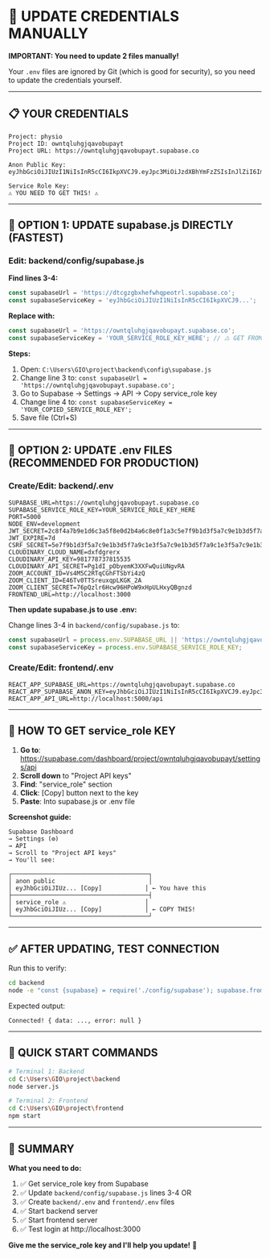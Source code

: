 # 🔧 UPDATE CREDENTIALS MANUALLY

**IMPORTANT: You need to update 2 files manually!**

Your `.env` files are ignored by Git (which is good for security), so you need to update the credentials yourself.

---

## 📋 **YOUR CREDENTIALS**

```
Project: physio
Project ID: owntqluhgjqavobupayt
Project URL: https://owntqluhgjqavobupayt.supabase.co

Anon Public Key:
eyJhbGciOiJIUzI1NiIsInR5cCI6IkpXVCJ9.eyJpc3MiOiJzdXBhYmFzZSIsInJlZiI6Im93bnRxbHVoZ2pxYXZvYnVwYXl0Iiwicm9sZSI6ImFub24iLCJpYXQiOjE3NTkzMzMyNjMsImV4cCI6MjA3NDkwOTI2M30.9KlyQgD4670PXKvQPCqJxOSlhU4n32JusSm3Qk17ZXU

Service Role Key:
⚠️ YOU NEED TO GET THIS! ⚠️
```

---

## 🎯 **OPTION 1: UPDATE supabase.js DIRECTLY (FASTEST)**

### **Edit: backend/config/supabase.js**

**Find lines 3-4:**
```javascript
const supabaseUrl = 'https://dtcgzgbxhefwhqpeotrl.supabase.co';
const supabaseServiceKey = 'eyJhbGciOiJIUzI1NiIsInR5cCI6IkpXVCJ9...';
```

**Replace with:**
```javascript
const supabaseUrl = 'https://owntqluhgjqavobupayt.supabase.co';
const supabaseServiceKey = 'YOUR_SERVICE_ROLE_KEY_HERE'; // ⚠️ GET FROM SUPABASE!
```

**Steps:**
1. Open: `C:\Users\GIO\project\backend\config\supabase.js`
2. Change line 3 to: `const supabaseUrl = 'https://owntqluhgjqavobupayt.supabase.co';`
3. Go to Supabase → Settings → API → Copy service_role key
4. Change line 4 to: `const supabaseServiceKey = 'YOUR_COPIED_SERVICE_ROLE_KEY';`
5. Save file (Ctrl+S)

---

## 🎯 **OPTION 2: UPDATE .env FILES (RECOMMENDED FOR PRODUCTION)**

### **Create/Edit: backend/.env**

```env
SUPABASE_URL=https://owntqluhgjqavobupayt.supabase.co
SUPABASE_SERVICE_ROLE_KEY=YOUR_SERVICE_ROLE_KEY_HERE
PORT=5000
NODE_ENV=development
JWT_SECRET=2c8f4a7b9e1d6c3a5f8e0d2b4a6c8e0f1a3c5e7f9b1d3f5a7c9e1b3d5f7a9c1
JWT_EXPIRE=7d
CSRF_SECRET=5e7f9b1d3f5a7c9e1b3d5f7a9c1e3f5a7c9e1b3d5f7a9c1e3f5a7c9e1b3d5f
CLOUDINARY_CLOUD_NAME=dxfdgrerx
CLOUDINARY_API_KEY=981778737815535
CLOUDINARY_API_SECRET=Pg1dI_pObyemK3XXFwQuiUNgvRA
ZOOM_ACCOUNT_ID=Vs4M5C2RTqCGhFTSbYi4zQ
ZOOM_CLIENT_ID=E46Tv0TTSreuxqpLKGK_2A
ZOOM_CLIENT_SECRET=76pQzlr6Hcw96HPoW9xHpULHxyQBgnzd
FRONTEND_URL=http://localhost:3000
```

**Then update supabase.js to use .env:**

Change lines 3-4 in `backend/config/supabase.js` to:
```javascript
const supabaseUrl = process.env.SUPABASE_URL || 'https://owntqluhgjqavobupayt.supabase.co';
const supabaseServiceKey = process.env.SUPABASE_SERVICE_ROLE_KEY;
```

### **Create/Edit: frontend/.env**

```env
REACT_APP_SUPABASE_URL=https://owntqluhgjqavobupayt.supabase.co
REACT_APP_SUPABASE_ANON_KEY=eyJhbGciOiJIUzI1NiIsInR5cCI6IkpXVCJ9.eyJpc3MiOiJzdXBhYmFzZSIsInJlZiI6Im93bnRxbHVoZ2pxYXZvYnVwYXl0Iiwicm9sZSI6ImFub24iLCJpYXQiOjE3NTkzMzMyNjMsImV4cCI6MjA3NDkwOTI2M30.9KlyQgD4670PXKvQPCqJxOSlhU4n32JusSm3Qk17ZXU
REACT_APP_API_URL=http://localhost:5000/api
```

---

## 🔑 **HOW TO GET service_role KEY**

1. **Go to**: https://supabase.com/dashboard/project/owntqluhgjqavobupayt/settings/api
2. **Scroll down** to "Project API keys"
3. **Find**: "service_role" section
4. **Click**: [Copy] button next to the key
5. **Paste**: Into supabase.js or .env file

**Screenshot guide:**
```
Supabase Dashboard
→ Settings (⚙️)
→ API
→ Scroll to "Project API keys"
→ You'll see:

┌──────────────────────────────────────┐
│ anon public                          │
│ eyJhbGciOiJIUz... [Copy]            │ ← You have this
├──────────────────────────────────────┤
│ service_role ⚠️                      │
│ eyJhbGciOiJIUz... [Copy]            │ ← COPY THIS!
└──────────────────────────────────────┘
```

---

## ✅ **AFTER UPDATING, TEST CONNECTION**

Run this to verify:

```bash
cd backend
node -e "const {supabase} = require('./config/supabase'); supabase.from('users').select('count').then(r => console.log('Connected!', r))"
```

Expected output:
```
Connected! { data: ..., error: null }
```

---

## 🚀 **QUICK START COMMANDS**

```bash
# Terminal 1: Backend
cd C:\Users\GIO\project\backend
node server.js

# Terminal 2: Frontend
cd C:\Users\GIO\project\frontend
npm start
```

---

## 📝 **SUMMARY**

**What you need to do:**

1. ✅ Get service_role key from Supabase
2. ✅ Update `backend/config/supabase.js` lines 3-4
   OR
3. ✅ Create `backend/.env` and `frontend/.env` files
4. ✅ Start backend server
5. ✅ Start frontend server
6. ✅ Test login at http://localhost:3000

**Give me the service_role key and I'll help you update!** 🚀

